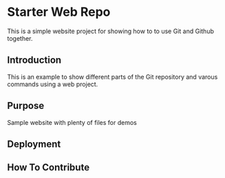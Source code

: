 # Starter Web Repo

This is a simple website project for 
showing how to to use Git and Github together.

## Introduction
This is an example to show different parts
of the Git repository and varous commands
using a web project.

## Purpose

Sample website with plenty of files for demos

## Deployment

## How To Contribute